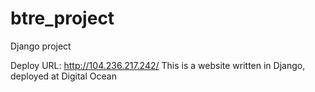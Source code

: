 # btre_project
Django project

Deploy URL: http://104.236.217.242/
This is a website written in Django, deployed at Digital Ocean
